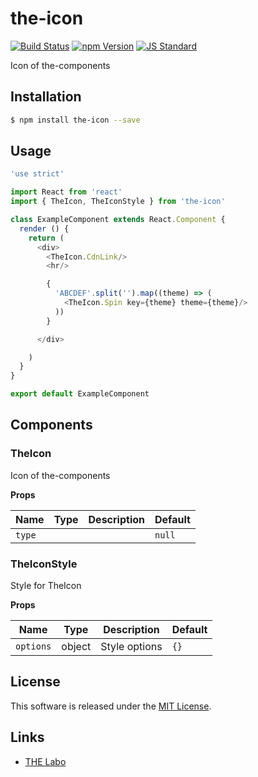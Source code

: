 the-icon
==========

<!---
This file is generated by the-tmpl. Do not update manually.
--->

<!-- Badge Start -->
<a name="badges"></a>

[![Build Status][bd_travis_shield_url]][bd_travis_url]
[![npm Version][bd_npm_shield_url]][bd_npm_url]
[![JS Standard][bd_standard_shield_url]][bd_standard_url]

[bd_repo_url]: https://github.com/the-labo/the-icon
[bd_travis_url]: http://travis-ci.org/the-labo/the-icon
[bd_travis_shield_url]: http://img.shields.io/travis/the-labo/the-icon.svg?style=flat
[bd_travis_com_url]: http://travis-ci.com/the-labo/the-icon
[bd_travis_com_shield_url]: https://api.travis-ci.com/the-labo/the-icon.svg?token=
[bd_license_url]: https://github.com/the-labo/the-icon/blob/master/LICENSE
[bd_npm_url]: http://www.npmjs.org/package/the-icon
[bd_npm_shield_url]: http://img.shields.io/npm/v/the-icon.svg?style=flat
[bd_standard_url]: http://standardjs.com/
[bd_standard_shield_url]: https://img.shields.io/badge/code%20style-standard-brightgreen.svg

<!-- Badge End -->


<!-- Description Start -->
<a name="description"></a>

Icon of the-components

<!-- Description End -->


<!-- Overview Start -->
<a name="overview"></a>



<!-- Overview End -->


<!-- Sections Start -->
<a name="sections"></a>

<!-- Section from "doc/guides/01.Installation.md.hbs" Start -->

<a name="section-doc-guides-01-installation-md"></a>

Installation
-----

```bash
$ npm install the-icon --save
```


<!-- Section from "doc/guides/01.Installation.md.hbs" End -->

<!-- Section from "doc/guides/02.Usage.md.hbs" Start -->

<a name="section-doc-guides-02-usage-md"></a>

Usage
---------

```javascript
'use strict'

import React from 'react'
import { TheIcon, TheIconStyle } from 'the-icon'

class ExampleComponent extends React.Component {
  render () {
    return (
      <div>
        <TheIcon.CdnLink/>
        <hr/>

        {
          'ABCDEF'.split('').map((theme) => (
            <TheIcon.Spin key={theme} theme={theme}/>
          ))
        }

      </div>

    )
  }
}

export default ExampleComponent

```


<!-- Section from "doc/guides/02.Usage.md.hbs" End -->

<!-- Section from "doc/guides/03.Components.md.hbs" Start -->

<a name="section-doc-guides-03-components-md"></a>

Components
-----------

### TheIcon

Icon of the-components

**Props**

| Name | Type | Description | Default |
| --- | --- | ---- | ---- |
| `type` |   |  | `null` |

### TheIconStyle

Style for TheIcon

**Props**

| Name | Type | Description | Default |
| --- | --- | ---- | ---- |
| `options` | object  | Style options | `{}` |



<!-- Section from "doc/guides/03.Components.md.hbs" End -->


<!-- Sections Start -->


<!-- LICENSE Start -->
<a name="license"></a>

License
-------
This software is released under the [MIT License](https://github.com/the-labo/the-icon/blob/master/LICENSE).

<!-- LICENSE End -->


<!-- Links Start -->
<a name="links"></a>

Links
------

+ [THE Labo][t_h_e_labo_url]

[t_h_e_labo_url]: https://github.com/the-labo

<!-- Links End -->
